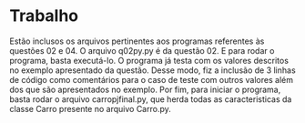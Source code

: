 # Trabalho

Estão inclusos os arquivos pertinentes aos programas referentes às questões 02 e 04. O arquivo q02py.py é da questão 02. E para rodar o programa, basta executá-lo.
O programa já testa com os valores descritos no exemplo apresentado da questão. Desse modo, fiz a inclusão de 3 linhas de código como comentários para o caso de teste com outros valores além dos que são apresentados no exemplo. Por fim, para iniciar o programa, basta rodar o arquivo carropjfinal.py, que herda todas as caracteristicas da classe Carro presente no arquivo Carro.py.
